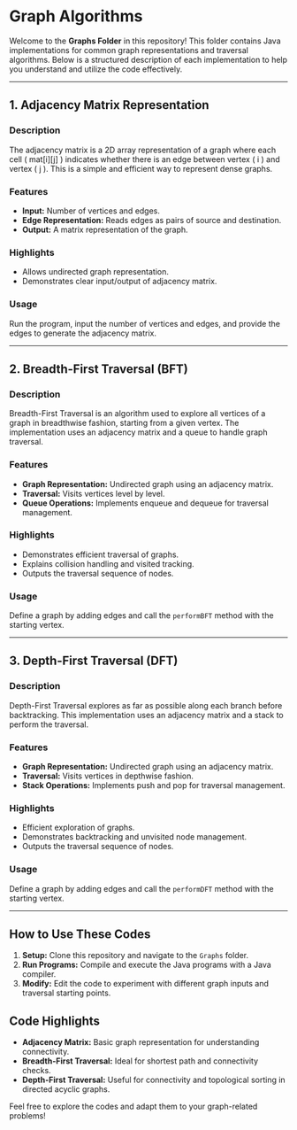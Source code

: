 # Graph Algorithms

Welcome to the **Graphs Folder** in this repository! This folder contains Java implementations for common graph representations and traversal algorithms. Below is a structured description of each implementation to help you understand and utilize the code effectively.

---

## 1. Adjacency Matrix Representation
### **Description**
The adjacency matrix is a 2D array representation of a graph where each cell \( mat[i][j] \) indicates whether there is an edge between vertex \( i \) and vertex \( j \). This is a simple and efficient way to represent dense graphs.

### **Features**
- **Input:** Number of vertices and edges.
- **Edge Representation:** Reads edges as pairs of source and destination.
- **Output:** A matrix representation of the graph.

### **Highlights**
- Allows undirected graph representation.
- Demonstrates clear input/output of adjacency matrix.

### **Usage**
Run the program, input the number of vertices and edges, and provide the edges to generate the adjacency matrix.

---

## 2. Breadth-First Traversal (BFT)
### **Description**
Breadth-First Traversal is an algorithm used to explore all vertices of a graph in breadthwise fashion, starting from a given vertex. The implementation uses an adjacency matrix and a queue to handle graph traversal.

### **Features**
- **Graph Representation:** Undirected graph using an adjacency matrix.
- **Traversal:** Visits vertices level by level.
- **Queue Operations:** Implements enqueue and dequeue for traversal management.

### **Highlights**
- Demonstrates efficient traversal of graphs.
- Explains collision handling and visited tracking.
- Outputs the traversal sequence of nodes.

### **Usage**
Define a graph by adding edges and call the `performBFT` method with the starting vertex.

---

## 3. Depth-First Traversal (DFT)
### **Description**
Depth-First Traversal explores as far as possible along each branch before backtracking. This implementation uses an adjacency matrix and a stack to perform the traversal.

### **Features**
- **Graph Representation:** Undirected graph using an adjacency matrix.
- **Traversal:** Visits vertices in depthwise fashion.
- **Stack Operations:** Implements push and pop for traversal management.

### **Highlights**
- Efficient exploration of graphs.
- Demonstrates backtracking and unvisited node management.
- Outputs the traversal sequence of nodes.

### **Usage**
Define a graph by adding edges and call the `performDFT` method with the starting vertex.

---

## How to Use These Codes
1. **Setup:** Clone this repository and navigate to the `Graphs` folder.
2. **Run Programs:** Compile and execute the Java programs with a Java compiler.
3. **Modify:** Edit the code to experiment with different graph inputs and traversal starting points.

## Code Highlights
- **Adjacency Matrix:** Basic graph representation for understanding connectivity.
- **Breadth-First Traversal:** Ideal for shortest path and connectivity checks.
- **Depth-First Traversal:** Useful for connectivity and topological sorting in directed acyclic graphs.

Feel free to explore the codes and adapt them to your graph-related problems!

